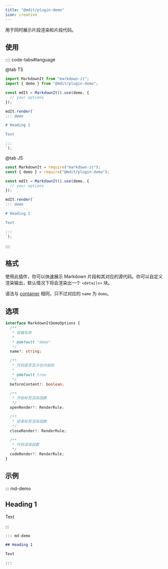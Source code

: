 ```yaml
---
title: "@mdit/plugin-demo"
icon: creative
---
```


用于同时展示片段渲染和片段代码。

<!-- more -->

## 使用

:::: code-tabs#language

@tab TS

```ts
import MarkdownIt from "markdown-it";
import { demo } from "@mdit/plugin-demo";

const mdIt = MarkdownIt().use(demo, {
  // your options
});

mdIt.render(`
::: demo

# Heading 1

Text

:::
`);
```

@tab JS

```js
const MarkdownIt = require("markdown-it");
const { demo } = require("@mdit/plugin-demo");

const mdIt = MarkdownIt().use(demo, {
  // your options
});

mdIt.render(`
::: demo

# Heading 1

Text

:::
`);
```

::::

## 格式

使用此插件，你可以快速展示 Markdown 片段和其对应的源代码。你可以自定义渲染输出，默认情况下将会渲染出一个 `<details>` 块。

语法与 [container](./container.md) 相同，只不过对应的 `name` 为 `demo`。

## 选项

```ts
interface MarkdownItDemoOptions {
  /**
   * 容器名称
   *
   * @default "demo"
   */
  name?: string;

  /**
   * 代码是否显示在内容前
   *
   * @default true
   */
  beforeContent?: boolean;

  /**
   * 开始标签渲染函数
   */
  openRender?: RenderRule;

  /**
   * 结束标签渲染函数
   */
  closeRender?: RenderRule;

  /**
   * 代码渲染函数
   */
  codeRender?: RenderRule;
}
```

## 示例

::: md-demo

## Heading 1

Text

:::

```md
::: md-demo

## Heading 1

Text

:::
```
